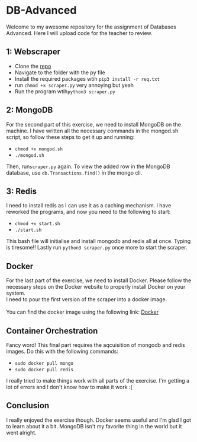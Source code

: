 # DB-Advanced
Welcome to my awesome repository for the assignment of Databases Advanced. Here I will upload code for the teacher to review.

## 1: Webscraper
<ul>
  <li>Clone the <a href="https://github.com/simon-martin-it/DB-Advanced">repo</a></li>
  <li>Navigate to the folder with the py file</li>
  <li>Install the required packages wtih <code>pip3 install -r req.txt</code></li>
  <li>run <code>chmod +x scraper.py</code> very annoying but yeah</li>
  <li>Run the program wtih<code>python3 scraper.py</code></li>
</ul>

## 2: MongoDB
For the second part of this exercise, we need to install MongoDB on the machine. I have written all the necessary commands in the mongod.sh script, so follow these steps to get it up and running:
<ul>
  <li><code>chmod +x mongod.sh</code></li>
  <li><code>./mongod.sh</code></li>
</ul>
Then, run<code>scraper.py</code> again.
To view the added row in the MongoDB database, use <code>db.Transactions.find()</code> in the mongo cli.

## 3: Redis
I need to install redis as I can use it as a caching mechanism.
I have reworked the programs, and now you need to the following to start:
<ul>
  <li><code>chmod +x start.sh</code></li>
  <li><code>./start.sh</code></li>
</ul>
This bash file will initialise and install mongodb and redis all at once.
Typing is tiresome!! 
Lastly run <code>python3 scraper.py</code> once more to start the scraper.

## Docker
For the last part of the exercise, we need to install Docker. Please follow the necessary steps on the Docker website to properly install Docker on your system.
<br>
I need to pour the first version of the scraper into a docker image.
<br><br>
You can find the docker image using the following link: <a href="https://hub.docker.com/r/r0620457/btc-scraper">Docker</a>

## Container Orchestration
Fancy word! This final part requires the aqcuisition of mongodb and redis images. Do this with the following commands:
<ul>
  <li><code>sudo docker pull mongo</code></li>
  <li><code>sudo docker pull redis</code></li>
</ul>
I really tried to make things work with all parts of the exercise.
I'm getting a lot of errors and I don't know how to make it work :(

## Conclusion
I really enjoyed the exercise though. Docker seems useful and I'm glad I got to learn about it a bit.
MongoDB isn't my favorite thing in the world but it went alright.
 
